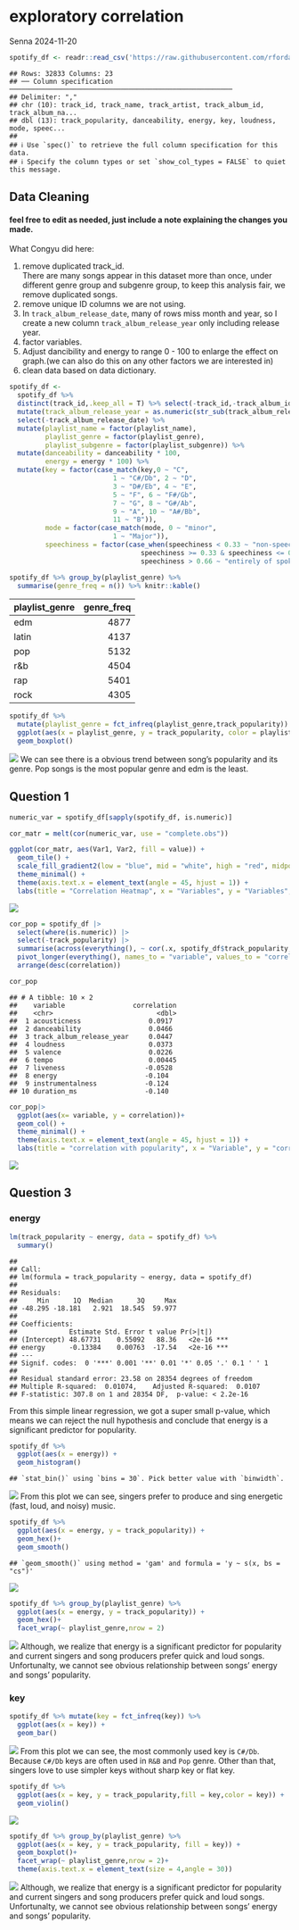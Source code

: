 exploratory correlation
================
Senna
2024-11-20

``` r
spotify_df <- readr::read_csv('https://raw.githubusercontent.com/rfordatascience/tidytuesday/master/data/2020/2020-01-21/spotify_songs.csv')
```

    ## Rows: 32833 Columns: 23
    ## ── Column specification ────────────────────────────────────────────────────────
    ## Delimiter: ","
    ## chr (10): track_id, track_name, track_artist, track_album_id, track_album_na...
    ## dbl (13): track_popularity, danceability, energy, key, loudness, mode, speec...
    ## 
    ## ℹ Use `spec()` to retrieve the full column specification for this data.
    ## ℹ Specify the column types or set `show_col_types = FALSE` to quiet this message.

## Data Cleaning

#### feel free to edit as needed, just include a note explaining the changes you made.

What Congyu did here:  

1.  remove duplicated track_id.  
    There are many songs appear in this dataset more than once, under
    different genre group and subgenre group, to keep this analysis
    fair, we remove duplicated songs.
2.  remove unique ID columns we are not using.  
3.  In `track_album_release_date`, many of rows miss month and year, so
    I create a new column `track_album_release_year` only including
    release year.  
4.  factor variables.  
5.  Adjust dancibility and energy to range 0 - 100 to enlarge the effect
    on graph.(we can also do this on any other factors we are interested
    in)
6.  clean data based on data dictionary.

``` r
spotify_df <- 
  spotify_df %>% 
  distinct(track_id,.keep_all = T) %>% select(-track_id,-track_album_id,-playlist_id) %>%
  mutate(track_album_release_year = as.numeric(str_sub(track_album_release_date,1,4))) %>% 
  select(-track_album_release_date) %>% 
  mutate(playlist_name = factor(playlist_name),
         playlist_genre = factor(playlist_genre),
         playlist_subgenre = factor(playlist_subgenre)) %>% 
  mutate(danceability = danceability * 100,
         energy = energy * 100) %>% 
  mutate(key = factor(case_match(key,0 ~ "C",
                          1 ~ "C#/Db", 2 ~ "D",
                          3 ~ "D#/Eb", 4 ~ "E",
                          5 ~ "F", 6 ~ "F#/Gb",
                          7 ~ "G", 8 ~ "G#/Ab",
                          9 ~ "A", 10 ~ "A#/Bb",
                          11 ~ "B")),
         mode = factor(case_match(mode, 0 ~ "minor",
                          1 ~ "Major")),
         speechiness = factor(case_when(speechiness < 0.33 ~ "non-speech-like music",
                                 speechiness >= 0.33 & speechiness <= 0.66 ~ "mix of speech and music",
                                 speechiness > 0.66 ~ "entirely of spoken words")))
```

``` r
spotify_df %>% group_by(playlist_genre) %>% 
  summarise(genre_freq = n()) %>% knitr::kable()
```

| playlist_genre | genre_freq |
|:---------------|-----------:|
| edm            |       4877 |
| latin          |       4137 |
| pop            |       5132 |
| r&b            |       4504 |
| rap            |       5401 |
| rock           |       4305 |

``` r
spotify_df %>% 
  mutate(playlist_genre = fct_infreq(playlist_genre,track_popularity)) %>% 
  ggplot(aes(x = playlist_genre, y = track_popularity, color = playlist_genre)) + 
  geom_boxplot()
```

![](correlation_files/figure-gfm/unnamed-chunk-4-1.png)<!-- --> We can
see there is a obvious trend between song’s popularity and its genre.
Pop songs is the most popular genre and edm is the least.

## Question 1

``` r
numeric_var = spotify_df[sapply(spotify_df, is.numeric)]

cor_matr = melt(cor(numeric_var, use = "complete.obs"))
```

``` r
ggplot(cor_matr, aes(Var1, Var2, fill = value)) +
  geom_tile() +
  scale_fill_gradient2(low = "blue", mid = "white", high = "red", midpoint = 0, limit = c(-1, 1)) +
  theme_minimal() +
  theme(axis.text.x = element_text(angle = 45, hjust = 1)) +
  labs(title = "Correlation Heatmap", x = "Variables", y = "Variables", fill = "Correlation")
```

![](correlation_files/figure-gfm/unnamed-chunk-6-1.png)<!-- -->

``` r
cor_pop = spotify_df |>
  select(where(is.numeric)) |> 
  select(-track_popularity) |> 
  summarise(across(everything(), ~ cor(.x, spotify_df$track_popularity, use = "complete.obs"))) |>
  pivot_longer(everything(), names_to = "variable", values_to = "correlation") |> 
  arrange(desc(correlation))

cor_pop
```

    ## # A tibble: 10 × 2
    ##    variable                 correlation
    ##    <chr>                          <dbl>
    ##  1 acousticness                 0.0917 
    ##  2 danceability                 0.0466 
    ##  3 track_album_release_year     0.0447 
    ##  4 loudness                     0.0373 
    ##  5 valence                      0.0226 
    ##  6 tempo                        0.00445
    ##  7 liveness                    -0.0528 
    ##  8 energy                      -0.104  
    ##  9 instrumentalness            -0.124  
    ## 10 duration_ms                 -0.140

``` r
cor_pop|>
  ggplot(aes(x= variable, y = correlation))+
  geom_col() +
  theme_minimal() +
  theme(axis.text.x = element_text(angle = 45, hjust = 1)) +
  labs(title = "correlation with popularity", x = "Variable", y = "correlation")
```

![](correlation_files/figure-gfm/unnamed-chunk-8-1.png)<!-- -->

## Question 3

### energy

``` r
lm(track_popularity ~ energy, data = spotify_df) %>% 
  summary()
```

    ## 
    ## Call:
    ## lm(formula = track_popularity ~ energy, data = spotify_df)
    ## 
    ## Residuals:
    ##     Min      1Q  Median      3Q     Max 
    ## -48.295 -18.181   2.921  18.545  59.977 
    ## 
    ## Coefficients:
    ##             Estimate Std. Error t value Pr(>|t|)    
    ## (Intercept) 48.67731    0.55092   88.36   <2e-16 ***
    ## energy      -0.13384    0.00763  -17.54   <2e-16 ***
    ## ---
    ## Signif. codes:  0 '***' 0.001 '**' 0.01 '*' 0.05 '.' 0.1 ' ' 1
    ## 
    ## Residual standard error: 23.58 on 28354 degrees of freedom
    ## Multiple R-squared:  0.01074,    Adjusted R-squared:  0.0107 
    ## F-statistic: 307.8 on 1 and 28354 DF,  p-value: < 2.2e-16

From this simple linear regression, we got a super small p-value, which
means we can reject the null hypothesis and conclude that energy is a
significant predictor for popularity.

``` r
spotify_df %>% 
  ggplot(aes(x = energy)) + 
  geom_histogram()
```

    ## `stat_bin()` using `bins = 30`. Pick better value with `binwidth`.

![](correlation_files/figure-gfm/unnamed-chunk-10-1.png)<!-- --> From
this plot we can see, singers prefer to produce and sing energetic
(fast, loud, and noisy) music.

``` r
spotify_df %>% 
  ggplot(aes(x = energy, y = track_popularity)) + 
  geom_hex()+
  geom_smooth()
```

    ## `geom_smooth()` using method = 'gam' and formula = 'y ~ s(x, bs = "cs")'

![](correlation_files/figure-gfm/unnamed-chunk-11-1.png)<!-- -->

``` r
spotify_df %>% group_by(playlist_genre) %>% 
  ggplot(aes(x = energy, y = track_popularity)) + 
  geom_hex()+
  facet_wrap(~ playlist_genre,nrow = 2)
```

![](correlation_files/figure-gfm/unnamed-chunk-12-1.png)<!-- -->
Although, we realize that energy is a significant predictor for
popularity and current singers and song producers prefer quick and loud
songs. Unfortunalty, we cannot see obvious relationship between songs’
energy and songs’ popularity.

### key

``` r
spotify_df %>% mutate(key = fct_infreq(key)) %>% 
  ggplot(aes(x = key)) + 
  geom_bar()
```

![](correlation_files/figure-gfm/unnamed-chunk-13-1.png)<!-- --> From
this plot we can see, the most commonly used key is `C#/Db`. Because
`C#/Db` keys are often used in `R&B` and `Pop` genre. Other than that,
singers love to use simpler keys without sharp key or flat key.

``` r
spotify_df %>% 
  ggplot(aes(x = key, y = track_popularity,fill = key,color = key)) + 
  geom_violin()
```

![](correlation_files/figure-gfm/unnamed-chunk-14-1.png)<!-- -->

``` r
spotify_df %>% group_by(playlist_genre) %>% 
  ggplot(aes(x = key, y = track_popularity, fill = key)) + 
  geom_boxplot()+
  facet_wrap(~ playlist_genre,nrow = 2)+
  theme(axis.text.x = element_text(size = 4,angle = 30))
```

![](correlation_files/figure-gfm/unnamed-chunk-15-1.png)<!-- -->
Although, we realize that energy is a significant predictor for
popularity and current singers and song producers prefer quick and loud
songs. Unfortunalty, we cannot see obvious relationship between songs’
energy and songs’ popularity.
